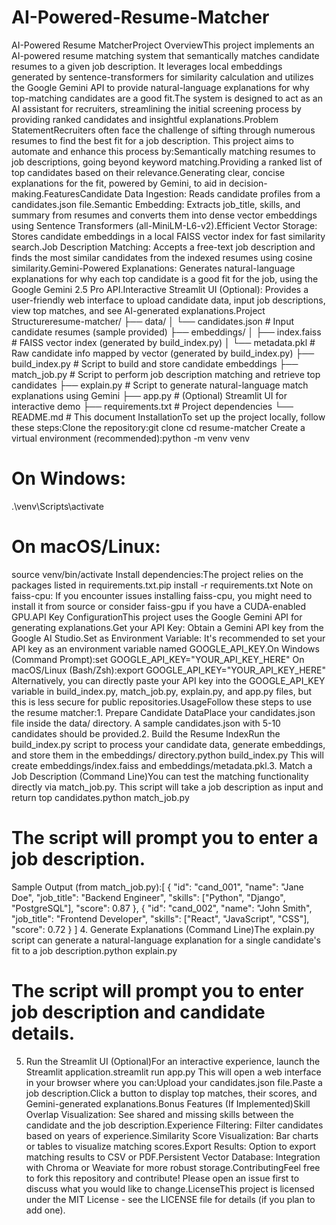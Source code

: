 # AI-Powered-Resume-Matcher
AI-Powered Resume MatcherProject OverviewThis project implements an AI-powered resume matching system that semantically matches candidate resumes to a given job description. It leverages local embeddings generated by sentence-transformers for similarity calculation and utilizes the Google Gemini API to provide natural-language explanations for why top-matching candidates are a good fit.The system is designed to act as an AI assistant for recruiters, streamlining the initial screening process by providing ranked candidates and insightful explanations.Problem StatementRecruiters often face the challenge of sifting through numerous resumes to find the best fit for a job description. This project aims to automate and enhance this process by:Semantically matching resumes to job descriptions, going beyond keyword matching.Providing a ranked list of top candidates based on their relevance.Generating clear, concise explanations for the fit, powered by Gemini, to aid in decision-making.FeaturesCandidate Data Ingestion: Reads candidate profiles from a candidates.json file.Semantic Embedding: Extracts job_title, skills, and summary from resumes and converts them into dense vector embeddings using Sentence Transformers (all-MiniLM-L6-v2).Efficient Vector Storage: Stores candidate embeddings in a local FAISS vector index for fast similarity search.Job Description Matching: Accepts a free-text job description and finds the most similar candidates from the indexed resumes using cosine similarity.Gemini-Powered Explanations: Generates natural-language explanations for why each top candidate is a good fit for the job, using the Google Gemini 2.5 Pro API.Interactive Streamlit UI (Optional): Provides a user-friendly web interface to upload candidate data, input job descriptions, view top matches, and see AI-generated explanations.Project Structureresume-matcher/
├── data/
│   └── candidates.json         # Input candidate resumes (sample provided)
├── embeddings/
│   ├── index.faiss             # FAISS vector index (generated by build_index.py)
│   └── metadata.pkl            # Raw candidate info mapped by vector (generated by build_index.py)
├── build_index.py              # Script to build and store candidate embeddings
├── match_job.py                # Script to perform job description matching and retrieve top candidates
├── explain.py                  # Script to generate natural-language match explanations using Gemini
├── app.py                      # (Optional) Streamlit UI for interactive demo
├── requirements.txt            # Project dependencies
└── README.md                   # This document
InstallationTo set up the project locally, follow these steps:Clone the repository:git clone <your-repository-url>
cd resume-matcher
Create a virtual environment (recommended):python -m venv venv
# On Windows:
.\venv\Scripts\activate
# On macOS/Linux:
source venv/bin/activate
Install dependencies:The project relies on the packages listed in requirements.txt.pip install -r requirements.txt
Note on faiss-cpu: If you encounter issues installing faiss-cpu, you might need to install it from source or consider faiss-gpu if you have a CUDA-enabled GPU.API Key ConfigurationThis project uses the Google Gemini API for generating explanations.Get your API Key: Obtain a Gemini API key from the Google AI Studio.Set as Environment Variable: It's recommended to set your API key as an environment variable named GOOGLE_API_KEY.On Windows (Command Prompt):set GOOGLE_API_KEY="YOUR_API_KEY_HERE"
On macOS/Linux (Bash/Zsh):export GOOGLE_API_KEY="YOUR_API_KEY_HERE"
Alternatively, you can directly paste your API key into the GOOGLE_API_KEY variable in build_index.py, match_job.py, explain.py, and app.py files, but this is less secure for public repositories.UsageFollow these steps to use the resume matcher:1. Prepare Candidate DataPlace your candidates.json file inside the data/ directory. A sample candidates.json with 5-10 candidates should be provided.2. Build the Resume IndexRun the build_index.py script to process your candidate data, generate embeddings, and store them in the embeddings/ directory.python build_index.py
This will create embeddings/index.faiss and embeddings/metadata.pkl.3. Match a Job Description (Command Line)You can test the matching functionality directly via match_job.py. This script will take a job description as input and return top candidates.python match_job.py
# The script will prompt you to enter a job description.
Sample Output (from match_job.py):[
  {
    "id": "cand_001",
    "name": "Jane Doe",
    "job_title": "Backend Engineer",
    "skills": ["Python", "Django", "PostgreSQL"],
    "score": 0.87
  },
  {
    "id": "cand_002",
    "name": "John Smith",
    "job_title": "Frontend Developer",
    "skills": ["React", "JavaScript", "CSS"],
    "score": 0.72
  }
]
4. Generate Explanations (Command Line)The explain.py script can generate a natural-language explanation for a single candidate's fit to a job description.python explain.py
# The script will prompt you to enter job description and candidate details.
5. Run the Streamlit UI (Optional)For an interactive experience, launch the Streamlit application.streamlit run app.py
This will open a web interface in your browser where you can:Upload your candidates.json file.Paste a job description.Click a button to display top matches, their scores, and Gemini-generated explanations.Bonus Features (If Implemented)Skill Overlap Visualization: See shared and missing skills between the candidate and the job description.Experience Filtering: Filter candidates based on years of experience.Similarity Score Visualization: Bar charts or tables to visualize matching scores.Export Results: Option to export matching results to CSV or PDF.Persistent Vector Database: Integration with Chroma or Weaviate for more robust storage.ContributingFeel free to fork this repository and contribute! Please open an issue first to discuss what you would like to change.LicenseThis project is licensed under the MIT License - see the LICENSE file for details (if you plan to add one).
